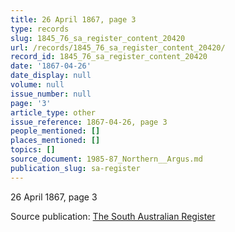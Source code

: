 ```yaml
---
title: 26 April 1867, page 3
type: records
slug: 1845_76_sa_register_content_20420
url: /records/1845_76_sa_register_content_20420/
record_id: 1845_76_sa_register_content_20420
date: '1867-04-26'
date_display: null
volume: null
issue_number: null
page: '3'
article_type: other
issue_reference: 1867-04-26, page 3
people_mentioned: []
places_mentioned: []
topics: []
source_document: 1985-87_Northern__Argus.md
publication_slug: sa-register
---
```


26 April 1867, page 3

Source publication: [The South Australian Register](/publications/sa-register/)
